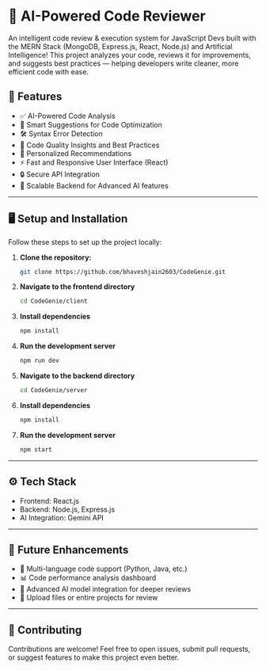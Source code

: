 # 🤖 AI-Powered Code Reviewer

An intelligent code review & execution system for JavaScript Devs built with the MERN Stack (MongoDB, Express.js, React, Node.js) and Artificial Intelligence! This project analyzes your code, reviews it for improvements, and suggests best practices — helping developers write cleaner, more efficient code with ease.

## 🚀 **Features**

- ✅ AI-Powered Code Analysis
- 🧠 Smart Suggestions for Code Optimization
- 🛠️ Syntax Error Detection
- 🔎 Code Quality Insights and Best Practices
- 🎯 Personalized Recommendations
- ⚡ Fast and Responsive User Interface (React)
- 🔒 Secure API Integration
- 📝 Scalable Backend for Advanced AI features

---

## 🖥️ **Setup and Installation**

Follow these steps to set up the project locally:

1. **Clone the repository:**
   ```bash
   git clone https://github.com/bhaveshjain2603/CodeGenie.git

2. **Navigate to the frontend directory**
   ```bash
   cd CodeGenie/client

3. **Install dependencies**
   ```bash
   npm install

4. **Run the development server**
   ```bash
   npm run dev 

5. **Navigate to the backend directory**
   ```bash
   cd CodeGenie/server

6. **Install dependencies**
   ```bash
   npm install

7. **Run the development server**
   ```bash
   npm start 

---

## ⚙️ **Tech Stack**

- Frontend: React.js
- Backend: Node.js, Express.js
- AI Integration: Gemini API

---

## 📢 **Future Enhancements**

- 🚀 Multi-language code support (Python, Java, etc.)
- 📊 Code performance analysis dashboard
- 🤖 Advanced AI model integration for deeper reviews
- 📂 Upload files or entire projects for review

---

## 🤝 **Contributing**

Contributions are welcome! Feel free to open issues, submit pull requests, or suggest features to make this project even better.